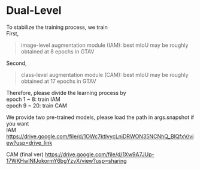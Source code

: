 # Dual-Level

To stabilize the training process, we train  
First, 
> image-level augmentation module (IAM): best mIoU may be roughly obtained at 8 epochs in GTAV  

Second, 
> class-level augmentation module (CAM): best mIoU may be roughly obtained at 17 epochs in GTAV

Therefore, please divide the learning process by  
epoch 1 ~ 8: train IAM <br>
epoch 9 ~ 20: train CAM <br>

We provide two pre-trained models, please load the path in args.snapshot if you want  
IAM  https://drive.google.com/file/d/1OWc7ktIvycLniDRWON35NCNhQ_BlQfxV/view?usp=drive_link

CAM (final ver)
https://drive.google.com/file/d/1Xw9A7JUp-17WKHwINfJokormY6bgYzvX/view?usp=sharing
